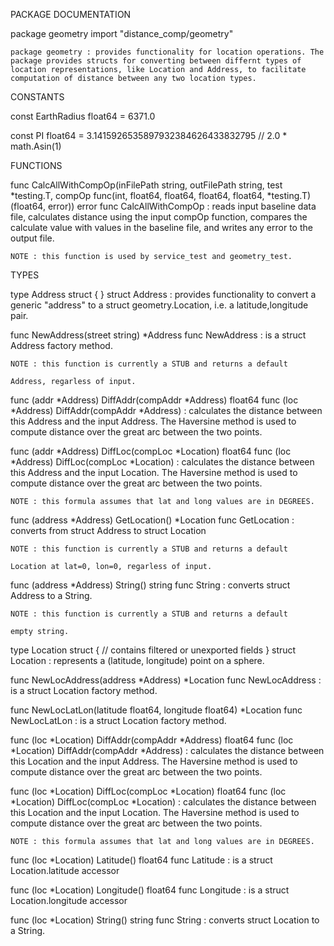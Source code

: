 PACKAGE DOCUMENTATION

package geometry
    import "distance_comp/geometry"

    package geometry : provides functionality for location operations. The
    package provides structs for converting between differnt types of
    location representations, like Location and Address, to facilitate
    computation of distance between any two location types.

CONSTANTS

const EarthRadius float64 = 6371.0

const PI float64 = 3.1415926535897932384626433832795 // 2.0 * math.Asin(1)


FUNCTIONS

func CalcAllWithCompOp(inFilePath string,
    outFilePath string,
    test *testing.T,
    compOp func(int, float64, float64, float64, float64, *testing.T) (float64, error)) error
    func CalcAllWithCompOp : reads input baseline data file, calculates
    distance using the input compOp function, compares the calculate value
    with values in the baseline file, and writes any error to the output
    file.

    NOTE : this function is used by service_test and geometry_test.

TYPES

type Address struct {
}
    struct Address : provides functionality to convert a generic "address"
    to a struct geometry.Location, i.e. a latitude,longitude pair.

func NewAddress(street string) *Address
    func NewAddress : is a struct Address factory method.

    NOTE : this function is currently a STUB and returns a default

	Address, regarless of input.

func (addr *Address) DiffAddr(compAddr *Address) float64
    func (loc *Address) DiffAddr(compAddr *Address) : calculates the
    distance between this Address and the input Address. The Haversine
    method is used to compute distance over the great arc between the two
    points.

func (addr *Address) DiffLoc(compLoc *Location) float64
    func (loc *Address) DiffLoc(compLoc *Location) : calculates the distance
    between this Address and the input Location. The Haversine method is
    used to compute distance over the great arc between the two points.

    NOTE : this formula assumes that lat and long values are in DEGREES.

func (address *Address) GetLocation() *Location
    func GetLocation : converts from struct Address to struct Location

    NOTE : this function is currently a STUB and returns a default

	Location at lat=0, lon=0, regarless of input.

func (address *Address) String() string
    func String : converts struct Address to a String.

    NOTE : this function is currently a STUB and returns a default

	empty string.

type Location struct {
    // contains filtered or unexported fields
}
    struct Location : represents a (latitude, longitude) point on a sphere.

func NewLocAddress(address *Address) *Location
    func NewLocAddress : is a struct Location factory method.

func NewLocLatLon(latitude float64, longitude float64) *Location
    func NewLocLatLon : is a struct Location factory method.

func (loc *Location) DiffAddr(compAddr *Address) float64
    func (loc *Location) DiffAddr(compAddr *Address) : calculates the
    distance between this Location and the input Address. The Haversine
    method is used to compute distance over the great arc between the two
    points.

func (loc *Location) DiffLoc(compLoc *Location) float64
    func (loc *Location) DiffLoc(compLoc *Location) : calculates the
    distance between this Location and the input Location. The Haversine
    method is used to compute distance over the great arc between the two
    points.

    NOTE : this formula assumes that lat and long values are in DEGREES.

func (loc *Location) Latitude() float64
    func Latitude : is a struct Location.latitude accessor

func (loc *Location) Longitude() float64
    func Longitude : is a struct Location.longitude accessor

func (loc *Location) String() string
    func String : converts struct Location to a String.


